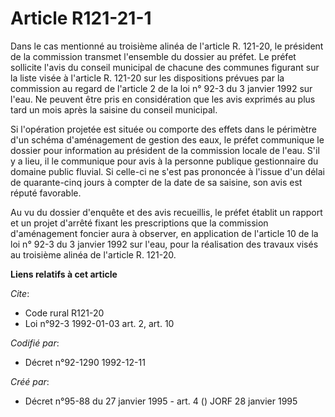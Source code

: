 # Article R121-21-1

Dans le cas mentionné au troisième alinéa de l'article R. 121-20, le président de la commission transmet l'ensemble du
dossier au préfet. Le préfet sollicite l'avis du conseil municipal de chacune des communes figurant sur la liste visée à
l'article R. 121-20 sur les dispositions prévues par la commission au regard de l'article 2 de la loi n° 92-3 du 3 janvier
1992 sur l'eau. Ne peuvent être pris en considération que les avis exprimés au plus tard un mois après la saisine du conseil
municipal.

Si l'opération projetée est située ou comporte des effets dans le périmètre d'un schéma d'aménagement de gestion des eaux, le
préfet communique le dossier pour information au président de la commission locale de l'eau. S'il y a lieu, il le communique
pour avis à la personne publique gestionnaire du domaine public fluvial. Si celle-ci ne s'est pas prononcée à l'issue d'un
délai de quarante-cinq jours à compter de la date de sa saisine, son avis est réputé favorable.

Au vu du dossier d'enquête et des avis recueillis, le préfet établit un rapport et un projet d'arrêté fixant les
prescriptions que la commission d'aménagement foncier aura à observer, en application de l'article 10 de la loi n° 92-3 du 3
janvier 1992 sur l'eau, pour la réalisation des travaux visés au troisième alinéa de l'article R. 121-20.

**Liens relatifs à cet article**

_Cite_:

  - Code rural R121-20
  - Loi n°92-3 1992-01-03 art. 2, art. 10

_Codifié par_:

  - Décret n°92-1290 1992-12-11

_Créé par_:

  - Décret n°95-88 du 27 janvier 1995 - art. 4 () JORF 28 janvier 1995
